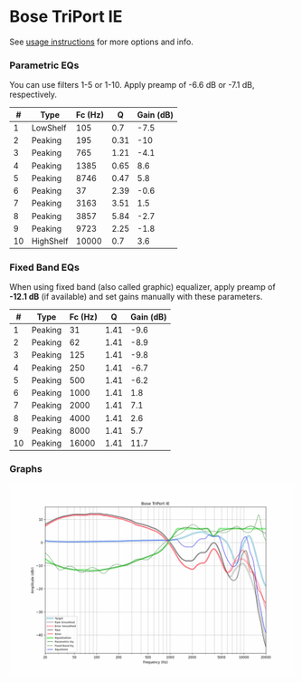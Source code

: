 # Bose TriPort IE
See [usage instructions](https://github.com/jaakkopasanen/AutoEq#usage) for more options and info.

### Parametric EQs
You can use filters 1-5 or 1-10. Apply preamp of -6.6 dB or -7.1 dB, respectively.

|   # | Type      |   Fc (Hz) |    Q |   Gain (dB) |
|-----|-----------|-----------|------|-------------|
|   1 | LowShelf  |       105 | 0.7  |        -7.5 |
|   2 | Peaking   |       195 | 0.31 |       -10   |
|   3 | Peaking   |       765 | 1.21 |        -4.1 |
|   4 | Peaking   |      1385 | 0.65 |         8.6 |
|   5 | Peaking   |      8746 | 0.47 |         5.8 |
|   6 | Peaking   |        37 | 2.39 |        -0.6 |
|   7 | Peaking   |      3163 | 3.51 |         1.5 |
|   8 | Peaking   |      3857 | 5.84 |        -2.7 |
|   9 | Peaking   |      9723 | 2.25 |        -1.8 |
|  10 | HighShelf |     10000 | 0.7  |         3.6 |

### Fixed Band EQs
When using fixed band (also called graphic) equalizer, apply preamp of **-12.1 dB** (if available) and set gains manually with these parameters.

|   # | Type    |   Fc (Hz) |    Q |   Gain (dB) |
|-----|---------|-----------|------|-------------|
|   1 | Peaking |        31 | 1.41 |        -9.6 |
|   2 | Peaking |        62 | 1.41 |        -8.9 |
|   3 | Peaking |       125 | 1.41 |        -9.8 |
|   4 | Peaking |       250 | 1.41 |        -6.7 |
|   5 | Peaking |       500 | 1.41 |        -6.2 |
|   6 | Peaking |      1000 | 1.41 |         1.8 |
|   7 | Peaking |      2000 | 1.41 |         7.1 |
|   8 | Peaking |      4000 | 1.41 |         2.6 |
|   9 | Peaking |      8000 | 1.41 |         5.7 |
|  10 | Peaking |     16000 | 1.41 |        11.7 |

### Graphs
![](./Bose%20TriPort%20IE.png)
